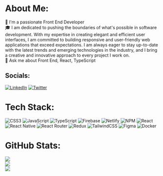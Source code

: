 #  About Me:
🔭 I'm a passionate Front End Developer <br>🎓 I am dedicated to pushing the boundaries of what's possible in software development. With my expertise in creating elegant and efficient user interfaces, I am committed to building responsive and user-friendly web applications that exceed expectations. I am always eager to stay up-to-date with the latest trends and emerging technologies in the industry, and I bring a creative and innovative approach to every project I work on. <br>💬 Ask me about Front End, React, TypeScript<br>

##  Socials:
[![LinkedIn](https://img.shields.io/badge/LinkedIn-%230077B5.svg?logo=linkedin&logoColor=white)](https://linkedin.com/in/dmitrii-frontend) [![Twitter](https://img.shields.io/badge/Twitter-%231DA1F2.svg?logo=Twitter&logoColor=white)](https://twitter.com/Dmitriipm) 

#  Tech Stack:
![CSS3](https://img.shields.io/badge/css3-%231572B6.svg?style=for-the-badge&logo=css3&logoColor=white) ![JavaScript](https://img.shields.io/badge/javascript-%23323330.svg?style=for-the-badge&logo=javascript&logoColor=%23F7DF1E) ![TypeScript](https://img.shields.io/badge/typescript-%23007ACC.svg?style=for-the-badge&logo=typescript&logoColor=white) ![Firebase](https://img.shields.io/badge/firebase-%23039BE5.svg?style=for-the-badge&logo=firebase) ![Netlify](https://img.shields.io/badge/netlify-%23000000.svg?style=for-the-badge&logo=netlify&logoColor=#00C7B7) ![NPM](https://img.shields.io/badge/NPM-%23000000.svg?style=for-the-badge&logo=npm&logoColor=white) ![React](https://img.shields.io/badge/react-%2320232a.svg?style=for-the-badge&logo=react&logoColor=%2361DAFB) ![React Native](https://img.shields.io/badge/react_native-%2320232a.svg?style=for-the-badge&logo=react&logoColor=%2361DAFB) ![React Router](https://img.shields.io/badge/React_Router-CA4245?style=for-the-badge&logo=react-router&logoColor=white) ![Redux](https://img.shields.io/badge/redux-%23593d88.svg?style=for-the-badge&logo=redux&logoColor=white) ![TailwindCSS](https://img.shields.io/badge/tailwindcss-%2338B2AC.svg?style=for-the-badge&logo=tailwind-css&logoColor=white) 	![Figma](https://img.shields.io/badge/figma-%23F24E1E.svg?style=for-the-badge&logo=figma&logoColor=white) ![Docker](https://img.shields.io/badge/docker-%230db7ed.svg?style=for-the-badge&logo=docker&logoColor=white)
#  GitHub Stats:
![](https://github-readme-stats.vercel.app/api?username=DmitriiTsy&theme=dark&hide_border=false&include_all_commits=true&count_private=true)<br/>
![](https://github-readme-streak-stats.herokuapp.com/?user=DmitriiTsy&theme=dark&hide_border=false)<br/>
![](https://github-readme-stats.vercel.app/api/top-langs/?username=DmitriiTsy&theme=dark&hide_border=false&include_all_commits=true&count_private=true&layout=compact)

<!-- Proudly created with GPRM ( https://gprm.itsvg.in ) -->
